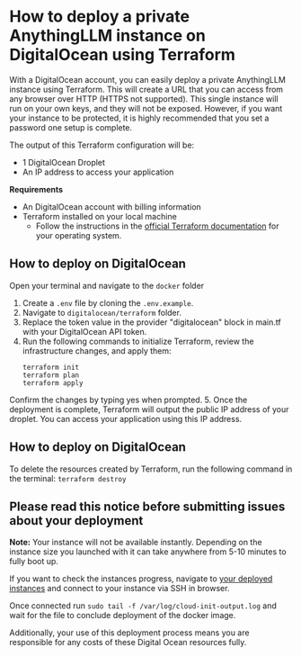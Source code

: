 # How to deploy a private AnythingLLM instance on DigitalOcean using Terraform

With a DigitalOcean account, you can easily deploy a private AnythingLLM instance using Terraform. This will create a URL that you can access from any browser over HTTP (HTTPS not supported). This single instance will run on your own keys, and they will not be exposed. However, if you want your instance to be protected, it is highly recommended that you set a password one setup is complete.

The output of this Terraform configuration will be:
- 1 DigitalOcean Droplet
- An IP address to access your application

**Requirements**
- An DigitalOcean  account with billing information
- Terraform installed on your local machine
  - Follow the instructions in the [official Terraform documentation](https://developer.hashicorp.com/terraform/tutorials/aws-get-started/install-cli) for your operating system.

## How to deploy on DigitalOcean
Open your terminal and navigate to the `docker` folder
1. Create a `.env` file by cloning the `.env.example`.
2. Navigate to `digitalocean/terraform` folder.
3. Replace the token value in the provider "digitalocean" block in main.tf with your DigitalOcean API token.
4. Run the following commands to initialize Terraform, review the infrastructure changes, and apply them:
    ```
    terraform init
    terraform plan
    terraform apply
    ```
Confirm the changes by typing yes when prompted.
5. Once the deployment is complete, Terraform will output the public IP address of your droplet. You can access your application using this IP address.

## How to deploy on DigitalOcean
To delete the resources created by Terraform, run the following command in the terminal:
`
terraform destroy
`

## Please read this notice before submitting issues about your deployment

**Note:**
Your instance will not be available instantly. Depending on the instance size you launched with it can take anywhere from 5-10 minutes to fully boot up.

If you want to check the instances progress, navigate to [your deployed instances](https://cloud.digitalocean.com/droplets) and connect to your instance via SSH in browser.

Once connected run `sudo tail -f /var/log/cloud-init-output.log` and wait for the file to conclude deployment of the docker image.


Additionally, your use of this deployment process means you are responsible for any costs of these Digital Ocean resources fully.
